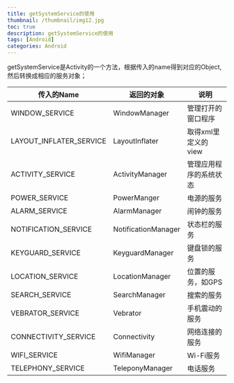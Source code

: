 ```yaml
---
title: getSystemService的使用
thumbnail: /thumbnail/img12.jpg
toc: true
description: getSystemService的使用
tags: [Android]
categories: Android
---
```


getSystemService是Activity的一个方法，根据传入的name得到对应的Object,然后转换成相应的服务对象；
<!--more-->
|传入的Name|返回的对象|说明|
|------|------|------|
|WINDOW_SERVICE|WindowManager|管理打开的窗口程序|
|LAYOUT_INFLATER_SERVICE|	LayoutInflater	|取得xml里定义的view
|ACTIVITY_SERVICE	|ActivityManager	|管理应用程序的系统状态
|POWER_SERVICE	|PowerManger	|电源的服务
|ALARM_SERVICE	|AlarmManager|	闹钟的服务
|NOTIFICATION_SERVICE	|NotificationManager	|状态栏的服务
|KEYGUARD_SERVICE	|KeyguardManager	|键盘锁的服务
|LOCATION_SERVICE	|LocationManager	|位置的服务，如GPS
|SEARCH_SERVICE	|SearchManager	|搜索的服务
|VEBRATOR_SERVICE|	Vebrator|	手机震动的服务
|CONNECTIVITY_SERVICE	|Connectivity	|网络连接的服务
|WIFI_SERVICE	|WifiManager	|Wi-Fi服务
|TELEPHONY_SERVICE	|TeleponyManager	|电话服务